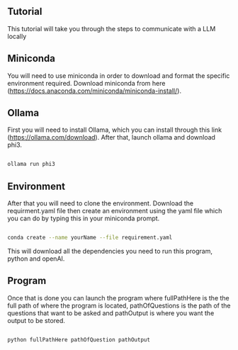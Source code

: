 ## Tutorial
This tutorial will take you through the steps to communicate with a LLM locally

## Miniconda
You will need to use miniconda in order to download and format the specific environment required.
Download miniconda from here (https://docs.anaconda.com/miniconda/miniconda-install/).

## Ollama
First you will need to install Ollama, which you can install through this link (https://ollama.com/download).
After that, launch ollama and download phi3.

```bash

ollama run phi3

```

## Environment
After that you will need to clone the environment. Download the requirment.yaml file then create an environment using the
yaml file which you can do by typing this in your miniconda prompt.

```bash

conda create --name yourName --file requirement.yaml

```

This will download all the dependencies you need to run this program, python and openAI. 

## Program
Once that is done you can launch the program where fullPathHere is the the full path of where the program is located,
pathOfQuestions is the path of the questions that want to be asked and pathOutput is where you want the output to be 
stored. 

```bash

python fullPathHere pathOfQuestion pathOutput

```
